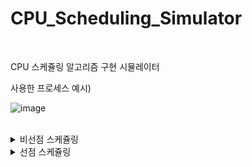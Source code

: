 # CPU_Scheduling_Simulator

<br>

CPU 스케쥴링 알고리즘 구현 시뮬레이터

사용한 프로세스 예시)

![image](https://github.com/user-attachments/assets/fb10158b-4b10-4b48-a9c0-df41a91ee083)



<br>



<details>

<summary> 비선점 스케쥴링 </summary>  

<br>
<br>

비선점 스케쥴링?

- 자원을 어떤 프로세스가 사용하고 있다면 다른 프로세스가 우선순위 여부와 상관없이 자원을 뺏을 수 없음
- 비효율 context switching 으로 인한 오버헤드가 적음
  




   <br>
  
 > FCFS (FIFO)


 
 ![image](https://github.com/user-attachments/assets/58a86866-c886-4f27-8e2f-311414f499af)



-  도착시간 순으로 프로세스 처리
-  앞선 프로세스 서비스가 길다면 뒤에 짧은 프로세스들이 길게 기다려야함 (호위효과)


 <br>
 
  > SJF


 
![image](https://github.com/user-attachments/assets/520d171a-8253-485b-8273-96860e556b17)


-  작업 소요시간이 적은순으로 프로세스 처리
-  짧은 프로세스가 계속 들어올경우 이론적으로 긴 프로세스는 무한대기할 가능성이 있음 (기아현상)
-  대기시간을 대비하여 우선순위를 적용한 HRN 알고리즘 혹은
-  일정주기로 오래된 프로세스에게 우선순위 스코어를 주는 Aging 을 통해 개선할수 있음

<br>
 
</details>


<details>

<summary> 선점 스케쥴링 </summary>  

<br>
<br>

선점 스케쥴링?

- 우선순위가 높은 프로세스가 현재 프로세스를 중지시키고 자신이 자원을 점유할수 있음
- 호율적이고 응답시간이 빠르지만 context switching 으로인한 오버헤드가 있음
- 전체적으로 얼만큼의 시간이 걸릴지 파악가
  


  
    <br>
  
 > Round_Robin 


 
 ![image](https://github.com/user-attachments/assets/7ea12cd4-ecdf-478e-89ab-0c745b52e876)


-  일정 주기 (TQ) 씩 프로세스들을 context switching 하며 처리
-  TQ가 너무 길경우 FCFS와 다를바 없어짐
-  TQ가 너무 짧을경우 잦은 context switching 으로 인한 오버헤드 발생
-  모든 프로게스가 균등히 진행됨으로 기아현상 없음


 <br>
 
  > SRT


 
![image](https://github.com/user-attachments/assets/746800f4-6f69-47d6-9682-472ebdac5a02)


-  남은 소요시간을 우선순위 선점형으로 처리
-  SJF와 마찬가지로 짧은 프로세스가 계속 들어올경우 기아현상 발생함

<br>

  > MLFQ


 
![image](https://github.com/user-attachments/assets/21dcebff-f61a-474a-beee-9c5d8f5ffc8f)


-  우선순위를 구분한 큐를 여러개 두고 조건에 따라 프로세스가 큐사이를 이동
-  각 큐는 각각의 우선순위와 TQ를 가질수 있음
-  각 큐는 RoundRobin 알고리즘으로 큐를 프로세스 처리
-  상위 큐에 프로세스가 없을시 하위 큐를 처리

<br>
  

-  처음 삽입된 프로세스는 가장 최우선순위 큐에 삽입
-  TQ 시간 내에 CPU 자원을 반납할경우 현재 우선순위 큐에 다시 삽입
-  (예시에서는 위 조건대신 전체 큐에 프로세스가 1개만 존재할시 최우선큐로 삽입되는것으로 대체)
-  TQ 시간 내에 작업을 처리하지 못할경우 한단계 아래 우선순위 큐로 강등
-  강등으로 인한 기아현상을 방지하기위해 일정주기로(S) 부스팅
-  S주기 마다 오래 기다린순으로 프로세스들을 최우선 큐로 이동 (기아현상 방지)
-  (예시에서 S = -1 면, 부스팅 주기가 없는것으로 함) 

<br>
 
</details>


